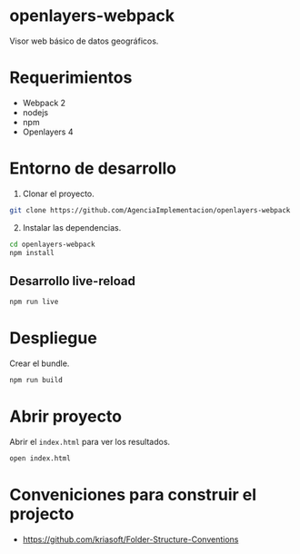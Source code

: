 # openlayers-webpack
Visor web básico de datos geográficos.

# Requerimientos

- Webpack 2
- nodejs
- npm
- Openlayers 4

# Entorno de desarrollo
1) Clonar el proyecto.

```bash
git clone https://github.com/AgenciaImplementacion/openlayers-webpack
```

2) Instalar las dependencias.

```bash
cd openlayers-webpack
npm install
```
## Desarrollo live-reload

```bash
npm run live
```

# Despliegue
Crear el bundle.

```bash
npm run build
```
# Abrir proyecto
Abrir el `index.html` para ver los resultados.

```bash
open index.html
```

# Conveniciones para construir el projecto
- https://github.com/kriasoft/Folder-Structure-Conventions

